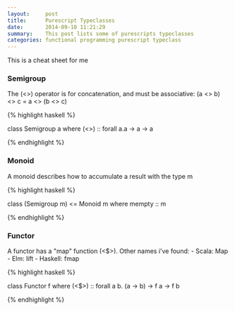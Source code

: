 ```yaml
---
layout:     post
title:      Purescript Typeclasses
date:       2014-09-10 11:21:29
summary:    This post lists some of purescripts typeclasses
categories: functional programming purescript typeclass
---
```


This is a cheat sheet for me

### Semigroup

The (<>) operator is for concatenation, and must be associative: (a <> b) <> c = a <> (b <> c)

{% highlight haskell %}

class Semigroup a where
    (<>) :: forall a.a -> a -> a

{% endhighlight %}

### Monoid
A monoid describes how to accumulate a result with the type m

{% highlight haskell %}

class (Semigroup m) <= Monoid m where
    mempty :: m

{% endhighlight %}

### Functor

A functor has a "map" function (<$>).
Other names i've found:
    - Scala: Map
    - Elm: lift
    - Haskell: fmap

{% highlight haskell %}

class Functor f where
    (<$>) :: forall a b. (a -> b) -> f a -> f b

{% endhighlight %}

